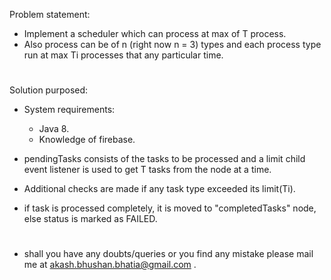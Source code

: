Problem statement:
* Implement a scheduler which can process at max of T process.
* Also process can be of n (right now n = 3) types and each process type run at max Ti processes that any particular time.

#

Solution purposed:
* System requirements:
    * Java 8.
    * Knowledge of firebase.
    
* pendingTasks consists of the tasks to be processed and a limit child event listener is used to get T tasks from the node at a time.
* Additional checks are made if any task type exceeded its limit(Ti).
* if task is processed completely, it is moved to "completedTasks" node, else status is marked as FAILED.

#

* shall you have any doubts/queries or you find any mistake please mail me at akash.bhushan.bhatia@gmail.com . 